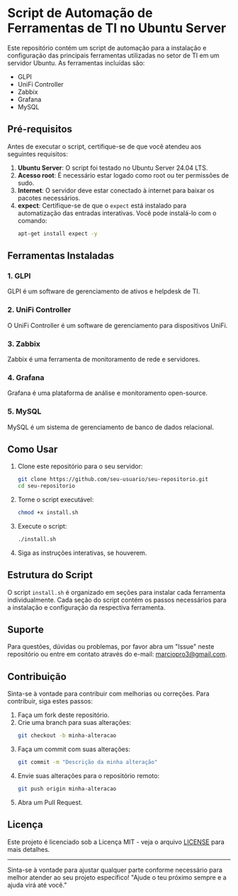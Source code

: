 # Script de Automação de Ferramentas de TI no Ubuntu Server

Este repositório contém um script de automação para a instalação e configuração das principais ferramentas utilizadas no setor de TI em um servidor Ubuntu. As ferramentas incluídas são:

- GLPI
- UniFi Controller
- Zabbix
- Grafana
- MySQL

## Pré-requisitos

Antes de executar o script, certifique-se de que você atendeu aos seguintes requisitos:

1. **Ubuntu Server**: O script foi testado no Ubuntu Server 24.04 LTS.
2. **Acesso root**: É necessário estar logado como root ou ter permissões de sudo.
3. **Internet**: O servidor deve estar conectado à internet para baixar os pacotes necessários.
4. **expect**: Certifique-se de que o `expect` está instalado para automatização das entradas interativas. Você pode instalá-lo com o comando:
    ```bash
    apt-get install expect -y
    ```

## Ferramentas Instaladas

### 1. GLPI
GLPI é um software de gerenciamento de ativos e helpdesk de TI.

### 2. UniFi Controller
O UniFi Controller é um software de gerenciamento para dispositivos UniFi.

### 3. Zabbix
Zabbix é uma ferramenta de monitoramento de rede e servidores.

### 4. Grafana
Grafana é uma plataforma de análise e monitoramento open-source.

### 5. MySQL
MySQL é um sistema de gerenciamento de banco de dados relacional.

## Como Usar

1. Clone este repositório para o seu servidor:
    ```bash
    git clone https://github.com/seu-usuario/seu-repositorio.git
    cd seu-repositorio
    ```

2. Torne o script executável:
    ```bash
    chmod +x install.sh
    ```

3. Execute o script:
    ```bash
    ./install.sh
    ```

4. Siga as instruções interativas, se houverem.

## Estrutura do Script

O script `install.sh` é organizado em seções para instalar cada ferramenta individualmente. Cada seção do script contém os passos necessários para a instalação e configuração da respectiva ferramenta.

## Suporte

Para questões, dúvidas ou problemas, por favor abra um "Issue" neste repositório ou entre em contato através do e-mail: marciopro3@gmail.com.

## Contribuição

Sinta-se à vontade para contribuir com melhorias ou correções. Para contribuir, siga estes passos:

1. Faça um fork deste repositório.
2. Crie uma branch para suas alterações:
    ```bash
    git checkout -b minha-alteracao
    ```
3. Faça um commit com suas alterações:
    ```bash
    git commit -m "Descrição da minha alteração"
    ```
4. Envie suas alterações para o repositório remoto:
    ```bash
    git push origin minha-alteracao
    ```
5. Abra um Pull Request.

## Licença

Este projeto é licenciado sob a Licença MIT - veja o arquivo [LICENSE](LICENSE) para mais detalhes.

---

Sinta-se à vontade para ajustar qualquer parte conforme necessário para melhor atender ao seu projeto específico!
"Ajude o teu próximo sempre e a ajuda virá até você."
